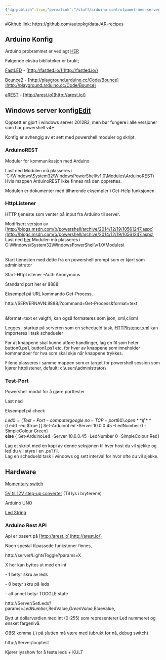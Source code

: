 ```yaml
---
{"dg-publish":true,"permalink":"/stuff/arduino-controlpanel-med-server-interface/","tags":["public","project","arduino"],"noteIcon":"1","created":"","updated":""}
---
```


#Github link: https://github.com/autopkg/dataJAR-recipes
## Arduino Konfig

Arduino probrammet er vedlagt [HER](http://libre:8080/bin/download/Main/Arduino%20Controlpanel%20med%20server%20interface/CONTROLPANEL.ino?rev=1.3)

Følgende ekstra biblioteker er brukt;

[FastLED](http://libre:8080/bin/download/Main/Arduino%20Controlpanel%20med%20server%20interface/FastLED-3.0.3.zip?rev=1.1) - [http://fastled.io/](http://fastled.io/)

[Bounce2](http://libre:8080/bin/download/Main/Arduino+Controlpanel+med+server+interface/Bounce2-master.zip) - [http://playground.arduino.cc/Code/Bounce](http://playground.arduino.cc/Code/Bounce)

[aREST](http://libre:8080/bin/download/Main/Arduino%20Controlpanel%20med%20server%20interface/aREST-master.zip?rev=1.1) - [http://arest.io](http://arest.io/)

## Windows server konfig[Edit](http://libre:8080/bin/edit/Main/Arduino%20Controlpanel%20med%20server%20interface?section=2)

Oppsett er gjort i windows server 2012R2, men bør fungere i alle versjoner som har powershell v4+

Konfig er avhengig av et sett med powershell moduler og skript.

### ArduinoREST

Moduler for kommunikasjon med Arduino

Last ned Modulen må plasseres i `C:\Windows\System32\WindowsPowerShell\v1.0\\Modules\ArduinoREST\  
Hvis mappen ArduinoREST ikke finnes må den opprettes.

Modulen er dokumenter med tilhørende eksempler i Get-Help funksjonen.

### HttpListener

HTTP tjeneste som venter på input fra Arduino til server.

Modifisert versjon av [http://blogs.msdn.com/b/powershell/archive/2014/12/19/10561247.aspx](http://blogs.msdn.com/b/powershell/archive/2014/12/19/10561247.aspx)  
Last ned [her](http://libre:8080/bin/download/Main/Arduino%20Controlpanel%20med%20server%20interface/HttpListener.zip?rev=1.1) Modulen må plasseres i C:\\Windows\\System32\\WindowsPowerShell\\v1.0\\Modules\\  
 

Start tjenesten med dette fra en powershell prompt som er kjørt som administrator

Start-HttpListener -Auth Anonymous

Standard port her er 8888

Eksempel på URL kommando Get-Process,

http://SERVERNAVN:8888/?command=Get-Process&format=text  
 

&format=text er valgfri, kan også formateres som json, xml,clixml

Legges i startup på serveren som en schedueld task, [HTTPlistener.xml](http://libre:8080/bin/download/Main/Arduino%20Controlpanel%20med%20server%20interface/Httplistener.xml?rev=1.1) kan importeres i task schedueler

For at knappene skal kunne utføre handlinger, lag en fil som heter button0.ps1, button1.ps1 etc. for hver av knappene som inneholder kommandoer for hva som skal skje når knappene trykkes.

Filene plasseres i samme mappen som er target for powershell session som kjører httplistener, default; c:\\users\\administrator\\

### Test-Port

Powershell modul for å gjøre porttester

Last ned

Eksempel på check 

$Led0=(Test-Port -computer google.no -TCP -port 80).open  
**if** ($Led0 -eq $true ){ Set-ArduinoLed -Server 10.0.0.45 -LedNumber 0 -SimpleColour Green}  
**else** { Set-ArduinoLed -Server 10.0.0.45 -LedNumber 0 -SimpleColour Red}

Lag et skript med en kopi av denne seksjonen til hver host du vil sjekke og led du vil styre i en .ps1 fil.  
Lag en schedueld task i windows og sett interval for hvor ofte du vil sjekke.

## Hardware

[Momentary switch](http://libre:8080/bin/view/Datasheets/12V%2016mm%20Car%20Auto%20Metal%20LED%20Angel%20Eye%20Momentary%20Alloy%20Push%20Button%20Switch)

[5V til 12V step-up converter](http://libre:8080/bin/view/Datasheets/DC%203.3V%203.7V%205V%206V%20to%2012V%20Boost%20Voltage%20Regulator%20Converter%20Step-up) (Til lys i bryterene)

Arduino UNO

[Led String](http://libre:8080/bin/view/Datasheets/WS2801%20RGB%20LED%20pixel%20light%20SJ-1515ICRGB)

### Arduino Rest API

Api er basert på [http://arest.io](http://arest.io/)

Noen spesial tilpassede funkstoner finnes,

http://server/LightsToggle?params=X

X her kan byttes ut med en int

\- 1 betyr skru av leds

\- 0 betyr skru på leds

\- alt annet betyr TOGGLE state

http://Server/SetLeds?params=$LedNumber,$RedValue,$GreenValue,$BlueValue,

Bytt ut dollarverdien med int (0-255) som representerer Led nummeret og ønsket fargenivå.

OBS! komma (,) på slutten må være med (ubrukt for nå, debug switch)

http://Server/looptest

Kjører lysshow for å teste leds + KULT

